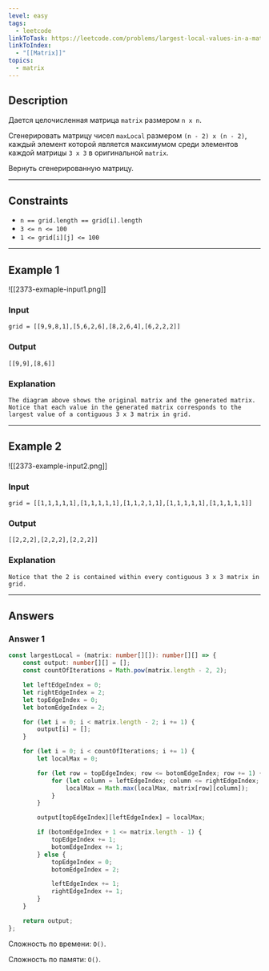 ```yaml
---
level: easy
tags:
  - leetcode
linkToTask: https://leetcode.com/problems/largest-local-values-in-a-matrix/description/
linkToIndex:
  - "[[Matrix]]"
topics:
  - matrix
---
```

## Description

Дается целочисленная матрица `matrix` размером `n x n`.

Сгенерировать матрицу чисел `maxLocal` размером `(n - 2) x (n - 2)`, каждый элемент которой является максимумом среди элементов каждой матрицы `3 x 3` в оригинальной `matrix`.

Вернуть сгенерированную матрицу.

---
## Constraints

- `n == grid.length == grid[i].length`
- `3 <= n <= 100`
- `1 <= grid[i][j] <= 100`

---
## Example 1

![[2373-exmaple-input1.png]]
### Input

```
grid = [[9,9,8,1],[5,6,2,6],[8,2,6,4],[6,2,2,2]]
```
### Output

```
[[9,9],[8,6]]
```
### Explanation

```
The diagram above shows the original matrix and the generated matrix.
Notice that each value in the generated matrix corresponds to the largest value of a contiguous 3 x 3 matrix in grid.
```

---
## Example 2

![[2373-example-input2.png]]
### Input

```
grid = [[1,1,1,1,1],[1,1,1,1,1],[1,1,2,1,1],[1,1,1,1,1],[1,1,1,1,1]]
```
### Output

```
[[2,2,2],[2,2,2],[2,2,2]]
```
### Explanation

```
Notice that the 2 is contained within every contiguous 3 x 3 matrix in grid.
```

---
## Answers

### Answer 1

```typescript
const largestLocal = (matrix: number[][]): number[][] => {
	const output: number[][] = [];
	const countOfIterations = Math.pow(matrix.length - 2, 2);

	let leftEdgeIndex = 0;
	let rightEdgeIndex = 2;
	let topEdgeIndex = 0;
	let botomEdgeIndex = 2;

	for (let i = 0; i < matrix.length - 2; i += 1) {
		output[i] = [];
	}

	for (let i = 0; i < countOfIterations; i += 1) {
		let localMax = 0;

		for (let row = topEdgeIndex; row <= botomEdgeIndex; row += 1) {
			for (let column = leftEdgeIndex; column <= rightEdgeIndex; column += 1) {
				localMax = Math.max(localMax, matrix[row][column]);
			}
		}

		output[topEdgeIndex][leftEdgeIndex] = localMax;

		if (botomEdgeIndex + 1 <= matrix.length - 1) {
			topEdgeIndex += 1;
			botomEdgeIndex += 1;
		} else {
			topEdgeIndex = 0;
			botomEdgeIndex = 2;

			leftEdgeIndex += 1;
			rightEdgeIndex += 1;
		}
	}

	return output;
};
```

Сложность по времени: `O()`.

Сложность по памяти: `O()`.

